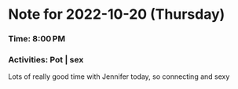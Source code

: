 # Note for 2022-10-20 (Thursday)
### Time: 8:00 PM
### Activities: Pot | sex

Lots of really good time with Jennifer today, so connecting and sexy
